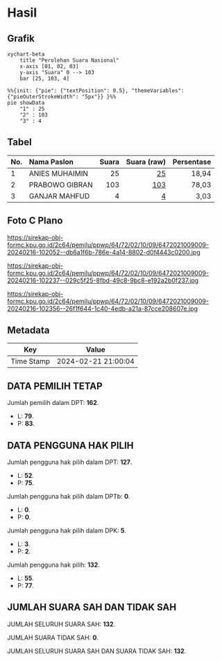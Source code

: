 # Hasil

## Grafik

```mermaid
xychart-beta
    title "Perolehan Suara Nasional"
    x-axis [01, 02, 03]
    y-axis "Suara" 0 --> 103
    bar [25, 103, 4]
```

```mermaid
%%{init: {"pie": {"textPosition": 0.5}, "themeVariables": {"pieOuterStrokeWidth": "5px"}} }%%
pie showData
    "1" : 25
    "2" : 103
    "3" : 4
```

## Tabel

| No. | Nama Paslon    | Suara | Suara (raw) | Persentase |
|:--- |:-------------- | -----:| -----------:| ----------:|
| 1   | ANIES MUHAIMIN | 25    | [25][p-1]   | 18,94      |
| 2   | PRABOWO GIBRAN | 103   | [103][p-2]  | 78,03      |
| 3   | GANJAR MAHFUD  | 4     | [4][p-3]    | 3,03       |


[p-1]: https://github.com/gigit-pemilu/pemilu-2024/blob/main/pilpres/hitung-suara/sub/64-kalimantan-timur/sub/72-kota-samarinda/sub/02-samarinda-seberang/sub/1009-mangkupalas/sub/009-tps/sub/paslon-1.txt
[p-2]: https://github.com/gigit-pemilu/pemilu-2024/blob/main/pilpres/hitung-suara/sub/64-kalimantan-timur/sub/72-kota-samarinda/sub/02-samarinda-seberang/sub/1009-mangkupalas/sub/009-tps/sub/paslon-2.txt
[p-3]: https://github.com/gigit-pemilu/pemilu-2024/blob/main/pilpres/hitung-suara/sub/64-kalimantan-timur/sub/72-kota-samarinda/sub/02-samarinda-seberang/sub/1009-mangkupalas/sub/009-tps/sub/paslon-3.txt

## Foto C Plano

https://sirekap-obj-formc.kpu.go.id/2c64/pemilu/ppwp/64/72/02/10/09/6472021009009-20240216-102052--db6a1f6b-786e-4a14-8802-d0f4443c0200.jpg

https://sirekap-obj-formc.kpu.go.id/2c64/pemilu/ppwp/64/72/02/10/09/6472021009009-20240216-102237--029c5f25-8fbd-49c8-9bc8-e192a2b0f237.jpg

https://sirekap-obj-formc.kpu.go.id/2c64/pemilu/ppwp/64/72/02/10/09/6472021009009-20240216-102356--26f1f644-1c40-4edb-a21a-87cce208607e.jpg


## Metadata

| Key        | Value               |
| ---------- | ------------------- |
| Time Stamp | 2024-02-21 21:00:04 |


## DATA PEMILIH TETAP

Jumlah pemilih dalam DPT: **162**.
 * L: **79**.
 * P: **83**.

## DATA PENGGUNA HAK PILIH

Jumlah pengguna hak pilih dalam DPT: **127**.
 * L: **52**.
 * P: **75**.

Jumlah pengguna hak pilih dalam DPTb: **0**.
 * L: **0**.
 * P: **0**.

Jumlah pengguna hak pilih dalam DPK: **5**.
 * L: **3**.
 * P: **2**.

Jumlah pengguna hak pilih: **132**.
 * L: **55**.
 * P: **77**.

## JUMLAH SUARA SAH DAN TIDAK SAH

JUMLAH SELURUH SUARA SAH: **132**.

JUMLAH SUARA TIDAK SAH: **0**.

JUMLAH SELURUH SUARA SAH DAN SUARA TIDAK SAH: **132**.


